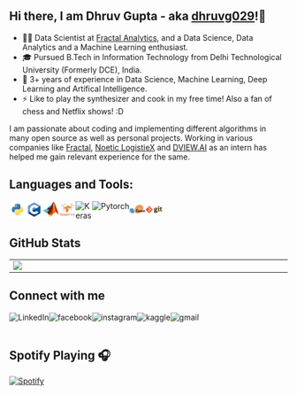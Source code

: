 ## Hi there, I am Dhruv Gupta - aka [dhruvg029](https://github.com/dhruvg029)!👋

- 👩‍💻 Data Scientist at [Fractal Analytics](https://fractal.ai/), and a Data Science, Data Analytics and a Machine Learning enthusiast.
- 🎓 Pursued B.Tech in Information Technology from Delhi Technological University (Formerly DCE), India.
- 👯 3+ years of experience in Data Science, Machine Learning, Deep Learning and Artifical Intelligence. 
- ⚡ Like to play the synthesizer and cook in my free time! Also a fan of chess and Netflix shows! :D

I am passionate about coding and implementing different algorithms in many open source as well as personal projects. Working in various companies like [Fractal](https://fractal.ai/), [Noetic LogistieX](https://www.logistiex.com/) and [DVIEW.AI](http://dview.ai/) as an intern has helped me gain relevant experience for the same. 

## Languages and Tools:

<img align="left" alt="Python" width="30px" src="https://raw.githubusercontent.com/github/explore/80688e429a7d4ef2fca1e82350fe8e3517d3494d/topics/python/python.png" />
<img align="left" alt="C++" width="30px" src="https://raw.githubusercontent.com/github/explore/f3e22f0dca2be955676bc70d6214b95b13354ee8/topics/c/c.png" />
<img align="left" alt="MATLAB" width="30px" src="https://raw.githubusercontent.com/github/explore/80688e429a7d4ef2fca1e82350fe8e3517d3494d/topics/matlab/matlab.png" />
<img align="left" alt="Tensorflow" width="30px" src="https://raw.githubusercontent.com/github/explore/80688e429a7d4ef2fca1e82350fe8e3517d3494d/topics/tensorflow/tensorflow.png" />
<img align="left" alt="Keras" width="30px" src="https://upload.wikimedia.org/wikipedia/commons/a/ae/Keras_logo.svg" />
<img align="left" alt="Pytorch" height="30px" src="https://upload.wikimedia.org/wikipedia/commons/1/10/PyTorch_logo_icon.svg" />
<img align="left" alt="ScikitLearn" width="30px" src="https://raw.githubusercontent.com/github/explore/80688e429a7d4ef2fca1e82350fe8e3517d3494d/topics/scikit-learn/scikit-learn.png" />
<img align="left" alt="Git" width="30px" src="https://raw.githubusercontent.com/github/explore/80688e429a7d4ef2fca1e82350fe8e3517d3494d/topics/git/git.png" />
<br></br>

## GitHub Stats
<center>
  <table>
    <tr>
        <td><img width="500px" align="left" src="https://github-readme-stats.ereshzealous.vercel.app/api?username=dhruvg029&hide=html&layout=compact&theme=buefy"/></td>
        <td><img width="500px" align="left" src="https://github-readme-streak-stats.herokuapp.com/?user=dhruvg029&"/></td>
    </tr>   
  </table>
</center>

## Connect with me
[<img align="left" alt="LinkedIn" src="https://img.shields.io/badge/linkedin-%230077B5.svg?style=for-the-badge&logo=linkedin&logoColor=white" />][linkedin]
[<img align="left" alt="facebook" src="https://img.shields.io/badge/Facebook-1877F2?style=for-the-badge&logo=facebook&logoColor=white" />][facebook]
[<img align="left" alt="instagram" src="https://img.shields.io/badge/Instagram-E4405F?style=for-the-badge&logo=instagram&logoColor=white" />][instagram]
[<img align="left" alt="kaggle" src="https://img.shields.io/badge/Kaggle-20BEFF?style=for-the-badge&logo=Kaggle&logoColor=white" />][kaggle]
[<img align="left" alt="gmail" src="https://img.shields.io/badge/Gmail-D14836?style=for-the-badge&logo=gmail&logoColor=white" />][gmail]
<br />
<br />

## Spotify Playing 🎧
[![Spotify](https://novatorem-woad-tau.vercel.app/api/spotify)](https://open.spotify.com/user/31akglritydvferqkz566boml3z4)

[linkedin]: https://www.linkedin.com/in/dhruvgupta29/
[facebook]: https://www.facebook.com/profile.php?id=100004517176239
[instagram]: https://www.instagram.com/dhruvviieee/
[kaggle]: https://www.kaggle.com/dhruvg029
[medium]: https://medium.com/@dhruvg029
[gmail]: mailto:dhruvg029@gmail.com

